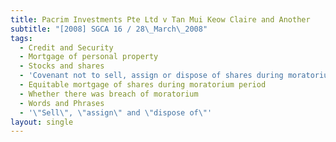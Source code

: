 ```yaml
---
title: Pacrim Investments Pte Ltd v Tan Mui Keow Claire and Another
subtitle: "[2008] SGCA 16 / 28\_March\_2008"
tags:
  - Credit and Security
  - Mortgage of personal property
  - Stocks and shares
  - 'Covenant not to sell, assign or dispose of shares during moratorium period'
  - Equitable mortgage of shares during moratorium period
  - Whether there was breach of moratorium
  - Words and Phrases
  - '\"Sell\", \"assign\" and \"dispose of\"'
layout: single
---
```


